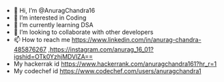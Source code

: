 - 👋 Hi, I’m @AnuragChandra16
- 👀 I’m interested in Coding 
- 🌱 I’m currently learning DSA
- 💞️ I’m looking to collaborate with other developers
- 📫 How to reach me https://www.linkedin.com/in/anurag-chandra-485876267 ,https://instagram.com/anurag_16_01?igshid=OTk0YzhjMDVlZA==
-  My hackerrak id https://www.hackerrank.com/anuragchandra161?hr_r=1
-  My codechef id https://www.codechef.com/users/anuragchandra1

<!---
AnuragChandra16/AnuragChandra16 is a ✨ special ✨ repository because its `README.md` (this file) appears on your GitHub profile.
You can click the Preview link to take a look at your changes.
--->
